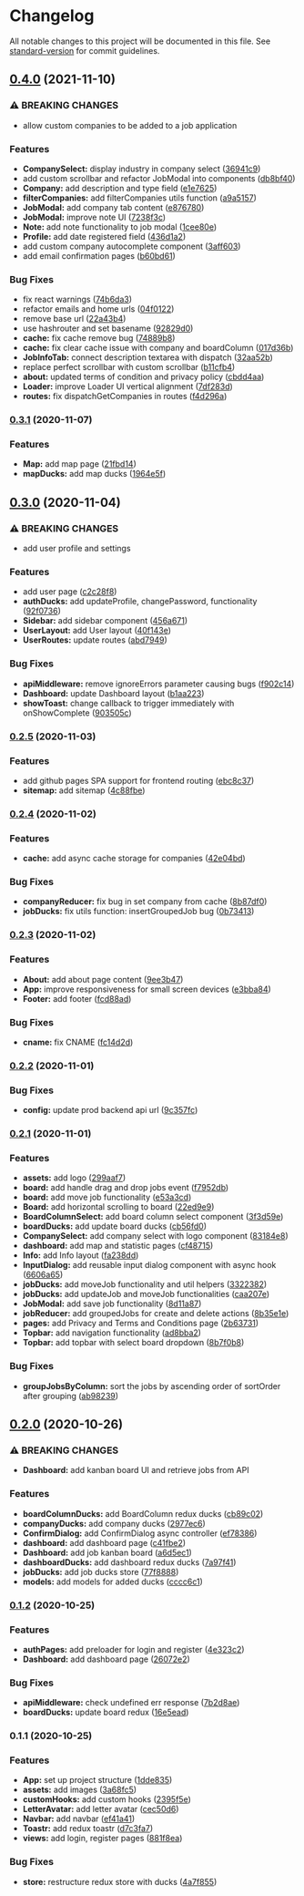 # Changelog

All notable changes to this project will be documented in this file. See [standard-version](https://github.com/conventional-changelog/standard-version) for commit guidelines.

## [0.4.0](https://github.com/bymi15/JobTrackify/compare/v0.3.1...v0.4.0) (2021-11-10)


### ⚠ BREAKING CHANGES

* allow custom companies to be added to a job application

### Features

* **CompanySelect:** display industry in company select ([36941c9](https://github.com/bymi15/JobTrackify/commit/36941c9cad19c2c97f16e1531dd99b995ebf0321))
* add custom scrollbar and refactor JobModal into components ([db8bf40](https://github.com/bymi15/JobTrackify/commit/db8bf409d7a71d4cb2b31c8c273ae6722a00c6f3))
* **Company:** add description and type field ([e1e7625](https://github.com/bymi15/JobTrackify/commit/e1e7625f79144e3095721229a11879e52de43687))
* **filterCompanies:** add filterCompanies utils function ([a9a5157](https://github.com/bymi15/JobTrackify/commit/a9a5157545e15619fe59ab9b0c96620b15a5f134))
* **JobModal:** add company tab content ([e876780](https://github.com/bymi15/JobTrackify/commit/e87678047933c745b3a89b66f54a67cd9328aeb7))
* **JobModal:** improve note UI ([7238f3c](https://github.com/bymi15/JobTrackify/commit/7238f3cf75a1aebc474c394752a9d71938130f5d))
* **Note:** add note functionality to job modal ([1cee80e](https://github.com/bymi15/JobTrackify/commit/1cee80e0c2df2edd0ecb969afebd7fbbcf51e20f))
* **Profile:** add date registered field ([436d1a2](https://github.com/bymi15/JobTrackify/commit/436d1a26f457a0b2493f4de37830f6e4065a15e2))
* add custom company autocomplete component ([3aff603](https://github.com/bymi15/JobTrackify/commit/3aff6037dbd0c4514f5798d05c7a79da25c67725))
* add email confirmation pages ([b60bd61](https://github.com/bymi15/JobTrackify/commit/b60bd611a15b28b6b0b0674210bd00e094572ee5))


### Bug Fixes

* fix react warnings ([74b6da3](https://github.com/bymi15/JobTrackify/commit/74b6da36a1bf520dc4fb0a87c2460e2e257f95bd))
* refactor emails and home urls ([04f0122](https://github.com/bymi15/JobTrackify/commit/04f012242e87bd97dc8915d72792b4744c5d5fb5))
* remove base url ([22a43b4](https://github.com/bymi15/JobTrackify/commit/22a43b480471eee0b471cfb15f56328fd38d1c0c))
* use hashrouter and set basename ([92829d0](https://github.com/bymi15/JobTrackify/commit/92829d0658e3c7ea9784bf84d7ae459ae3feb94d))
* **cache:** fix cache remove bug ([74889b8](https://github.com/bymi15/JobTrackify/commit/74889b84e3b4979dd57fd293e8c615946339e62a))
* **cache:** fix clear cache issue with company and boardColumn ([017d36b](https://github.com/bymi15/JobTrackify/commit/017d36b71845efbd2f3ab9cc002d5bdf840b2eac))
* **JobInfoTab:** connect description textarea with dispatch ([32aa52b](https://github.com/bymi15/JobTrackify/commit/32aa52b185b8139c1a0208ca5caa81c1f4dddd63))
* replace perfect scrollbar with custom scrollbar ([b11cfb4](https://github.com/bymi15/JobTrackify/commit/b11cfb4d71952012febfd6e4134f0025ab1d38bd))
* **about:** updated terms of condition and privacy policy ([cbdd4aa](https://github.com/bymi15/JobTrackify/commit/cbdd4aaefc83ff4a9153831d3bcaccee86591afc))
* **Loader:** improve Loader UI vertical alignment ([7df283d](https://github.com/bymi15/JobTrackify/commit/7df283d65156dcee8a512a316b7971651de3cf4a))
* **routes:** fix dispatchGetCompanies in routes ([f4d296a](https://github.com/bymi15/JobTrackify/commit/f4d296aaa8a3ca11a761e8b5618141cf13b8c7df))

### [0.3.1](https://github.com/bymi15/JobTrackify/compare/v0.3.0...v0.3.1) (2020-11-07)


### Features

* **Map:** add map page ([21fbd14](https://github.com/bymi15/JobTrackify/commit/21fbd14b7e190e4cd4409341827bdf6f98c23b6d))
* **mapDucks:** add map ducks ([1964e5f](https://github.com/bymi15/JobTrackify/commit/1964e5f770c3d3438fbd25831128b767418a9b5e))

## [0.3.0](https://github.com/bymi15/JobTrackify/compare/v0.2.5...v0.3.0) (2020-11-04)


### ⚠ BREAKING CHANGES

* add user profile and settings

### Features

* add user page ([c2c28f8](https://github.com/bymi15/JobTrackify/commit/c2c28f81fa23648c579ed293dc5707fdf9218124))
* **authDucks:** add updateProfile, changePassword, functionality ([92f0736](https://github.com/bymi15/JobTrackify/commit/92f0736b44cb700021e1a35c8b7deafcb509fd0a))
* **Sidebar:** add sidebar component ([456a671](https://github.com/bymi15/JobTrackify/commit/456a6713e80296486108d2171b271fd6a117f07c))
* **UserLayout:** add User layout ([40f143e](https://github.com/bymi15/JobTrackify/commit/40f143eb50b72633487e6899049a0f8a6253fccd))
* **UserRoutes:** update routes ([abd7949](https://github.com/bymi15/JobTrackify/commit/abd79497019fd29b0f4eddbdb8205c541cdd4df3))


### Bug Fixes

* **apiMiddleware:** remove ignoreErrors parameter causing bugs ([f902c14](https://github.com/bymi15/JobTrackify/commit/f902c141f512bb4c020908ec7f6825387851e76f))
* **Dashboard:** update Dashboard layout ([b1aa223](https://github.com/bymi15/JobTrackify/commit/b1aa223a0a0777c9a573a80fb05b7789c99bffe4))
* **showToast:** change callback to trigger immediately with onShowComplete ([903505c](https://github.com/bymi15/JobTrackify/commit/903505c36a84ffd86f73ea415c3549d057ea27e8))

### [0.2.5](https://github.com/bymi15/JobTrackify/compare/v0.2.4...v0.2.5) (2020-11-03)


### Features

* add github pages SPA support for frontend routing ([ebc8c37](https://github.com/bymi15/JobTrackify/commit/ebc8c373257a0fd9e3749e5f0494615ffc3e9fc2))
* **sitemap:** add sitemap ([4c88fbe](https://github.com/bymi15/JobTrackify/commit/4c88fbed54e533bfa13b672729ba0a31d28658a2))

### [0.2.4](https://github.com/bymi15/JobTrackify/compare/v0.2.3...v0.2.4) (2020-11-02)


### Features

* **cache:** add async cache storage for companies ([42e04bd](https://github.com/bymi15/JobTrackify/commit/42e04bd3e4929a71512fb7b36817d47484ee378e))


### Bug Fixes

* **companyReducer:** fix bug in set company from cache ([8b87df0](https://github.com/bymi15/JobTrackify/commit/8b87df05d3d53dcac04bb79bae72498f2cbae938))
* **jobDucks:** fix utils function: insertGroupedJob bug ([0b73413](https://github.com/bymi15/JobTrackify/commit/0b7341358ed5404e6e6211ecc9538588c774a834))

### [0.2.3](https://github.com/bymi15/JobTrackify/compare/v0.2.2...v0.2.3) (2020-11-02)


### Features

* **About:** add about page content ([9ee3b47](https://github.com/bymi15/JobTrackify/commit/9ee3b476d273c4879853fd17d7f0c72d1bf15668))
* **App:** improve responsiveness for small screen devices ([e3bba84](https://github.com/bymi15/JobTrackify/commit/e3bba8463cb3f1468b9226c16da97fbd702e6229))
* **Footer:** add footer ([fcd88ad](https://github.com/bymi15/JobTrackify/commit/fcd88ad73cc5ab7bee737a1b990a11062fc5fe4f))


### Bug Fixes

* **cname:** fix CNAME ([fc14d2d](https://github.com/bymi15/JobTrackify/commit/fc14d2df8a5a3e2f3d94f5acc261186f3b4e472b))

### [0.2.2](https://github.com/bymi15/JobTrackify/compare/v0.2.1...v0.2.2) (2020-11-01)


### Bug Fixes

* **config:** update prod backend api url ([9c357fc](https://github.com/bymi15/JobTrackify/commit/9c357fcc06cfc7758d8fa21e0cab12a0d78be4c1))

### [0.2.1](https://github.com/bymi15/JobTrackify/compare/v0.2.0...v0.2.1) (2020-11-01)


### Features

* **assets:** add logo ([299aaf7](https://github.com/bymi15/JobTrackify/commit/299aaf742a652e522f92200aced0068535b2360d))
* **board:** add handle drag and drop jobs event ([f7952db](https://github.com/bymi15/JobTrackify/commit/f7952dbba9a7b54aa336df58b6ef41b6a1960da0))
* **board:** add move job functionality ([e53a3cd](https://github.com/bymi15/JobTrackify/commit/e53a3cd0259e8e5c0e9dad795daaaad63bb5151e))
* **Board:** add horizontal scrolling to board ([22ed9e9](https://github.com/bymi15/JobTrackify/commit/22ed9e93fc4f74b5a8f4524e630a99281a435387))
* **BoardColumnSelect:** add board column select component ([3f3d59e](https://github.com/bymi15/JobTrackify/commit/3f3d59e9171feb07b07e5a8f5d3270e2dd75f3c4))
* **boardDucks:** add update board ducks ([cb56fd0](https://github.com/bymi15/JobTrackify/commit/cb56fd0411bbf9e334e3b8abc10800ce84a02c48))
* **CompanySelect:** add company select with logo component ([83184e8](https://github.com/bymi15/JobTrackify/commit/83184e82e8fce0a04fefdc2ec07a57e95ed51b4d))
* **dashboard:** add map and statistic pages ([cf48715](https://github.com/bymi15/JobTrackify/commit/cf487157169eeb93cda5975822dc88c71b33acc1))
* **Info:** add Info layout ([fa238dd](https://github.com/bymi15/JobTrackify/commit/fa238dd0a853f8dbf47c827a333be8415dfe6abc))
* **InputDialog:** add reusable input dialog component with async hook ([6606a65](https://github.com/bymi15/JobTrackify/commit/6606a652826d8fdbed347cf123fc0149382a13e0))
* **jobDucks:** add moveJob functionality and util helpers ([3322382](https://github.com/bymi15/JobTrackify/commit/3322382143b7edb03ed30e3b37ce520783383b3f))
* **jobDucks:** add updateJob and moveJob functionalities ([caa207e](https://github.com/bymi15/JobTrackify/commit/caa207e84b1a61e74a49a332915e294b17e00bb0))
* **JobModal:** add save job functionality ([8d11a87](https://github.com/bymi15/JobTrackify/commit/8d11a876788bb28e2219faa792ae41b450c4bb0a))
* **jobReducer:** add groupedJobs for create and delete actions ([8b35e1e](https://github.com/bymi15/JobTrackify/commit/8b35e1eefeb3692c997f78d8f54b69b8730c63eb))
* **pages:** add Privacy and Terms and Conditions page ([2b63731](https://github.com/bymi15/JobTrackify/commit/2b637319a5c295b135b5d29237429013d99c51b3))
* **Topbar:** add navigation functionality ([ad8bba2](https://github.com/bymi15/JobTrackify/commit/ad8bba2b022189dece9af36a750dd6cb3f2c0499))
* **Topbar:** add topbar with select board dropdown ([8b7f0b8](https://github.com/bymi15/JobTrackify/commit/8b7f0b8c919ff4f974c15a16b6350992133c737a))


### Bug Fixes

* **groupJobsByColumn:** sort the jobs by ascending order of sortOrder after grouping ([ab98239](https://github.com/bymi15/JobTrackify/commit/ab98239e23fe09179c3ed3d62ff6646c9ad3c87a))

## [0.2.0](https://github.com/bymi15/JobTrackify/compare/v0.1.2...v0.2.0) (2020-10-26)


### ⚠ BREAKING CHANGES

* **Dashboard:** add kanban board UI and retrieve jobs from API

### Features

* **boardColumnDucks:** add BoardColumn redux ducks ([cb89c02](https://github.com/bymi15/JobTrackify/commit/cb89c02d023411ededb7dd68681880373abe8b77))
* **companyDucks:** add company ducks ([2977ec6](https://github.com/bymi15/JobTrackify/commit/2977ec609ded69dc4e90af1a072e9214a8223d3b))
* **ConfirmDialog:** add ConfirmDialog async controller ([ef78386](https://github.com/bymi15/JobTrackify/commit/ef78386640a7a5fe946223f86903bffe210948e5))
* **dashboard:** add dashboard page ([c41fbe2](https://github.com/bymi15/JobTrackify/commit/c41fbe239ca7ff3b490c7ab821cda26bd2dc439e))
* **Dashboard:** add job kanban board ([a6d5ec1](https://github.com/bymi15/JobTrackify/commit/a6d5ec11d80cb6fcf692ff557db64772fa89b326))
* **dashboardDucks:** add dashboard redux ducks ([7a97f41](https://github.com/bymi15/JobTrackify/commit/7a97f41b123e66e80691a8a275045126c002bb60))
* **jobDucks:** add job ducks store ([77f8888](https://github.com/bymi15/JobTrackify/commit/77f8888b7e08da7fd7931b0a97750f919be2b3c6))
* **models:** add models for added ducks ([cccc6c1](https://github.com/bymi15/JobTrackify/commit/cccc6c107a7bc393c4c1d135dc7bea8d7371d1fe))

### [0.1.2](https://github.com/bymi15/JobTrackify/compare/v0.1.1...v0.1.2) (2020-10-25)


### Features

* **authPages:** add preloader for login and register ([4e323c2](https://github.com/bymi15/JobTrackify/commit/4e323c2d3fe72c457ff4ea26d84342a7a7e162b1))
* **Dashboard:** add dashboard page ([26072e2](https://github.com/bymi15/JobTrackify/commit/26072e249b49e19eba0f28d9ac734be5835c8526))


### Bug Fixes

* **apiMiddleware:** check undefined err response ([7b2d8ae](https://github.com/bymi15/JobTrackify/commit/7b2d8aefcd8474a796153da0a124b3592e55d938))
* **boardDucks:** update board redux ([16e5ead](https://github.com/bymi15/JobTrackify/commit/16e5eade6c0e1113d9d3cb7a8ebccbe44c6e7977))

### 0.1.1 (2020-10-25)


### Features

* **App:** set up project structure ([1dde835](https://github.com/bymi15/JobTrackify/commit/1dde835221a6fa3d3c3d7774c42f364f878bee3c))
* **assets:** add images ([3a68fc5](https://github.com/bymi15/JobTrackify/commit/3a68fc5145605c9ed43d8bba0765e46e6ed5cf9f))
* **customHooks:** add custom hooks ([2395f5e](https://github.com/bymi15/JobTrackify/commit/2395f5ea575f6acefa72c834145e9266383168fd))
* **LetterAvatar:** add letter avatar ([cec50d6](https://github.com/bymi15/JobTrackify/commit/cec50d6421f85e7f8dcb18c638c214000a937e9d))
* **Navbar:** add navbar ([ef41a41](https://github.com/bymi15/JobTrackify/commit/ef41a41f6c03cc471db199a15961b2a602ca9eac))
* **Toastr:** add redux toastr ([d7c3fa7](https://github.com/bymi15/JobTrackify/commit/d7c3fa7e54de619cb29caee4a4bd0a4bcced8272))
* **views:** add login, register pages ([881f8ea](https://github.com/bymi15/JobTrackify/commit/881f8eaa31ea684b3a62d693c91b7cfbbab57d74))


### Bug Fixes

* **store:** restructure redux store with ducks ([4a7f855](https://github.com/bymi15/JobTrackify/commit/4a7f8551ad12bff47713dab937a19500d47cfe11))
